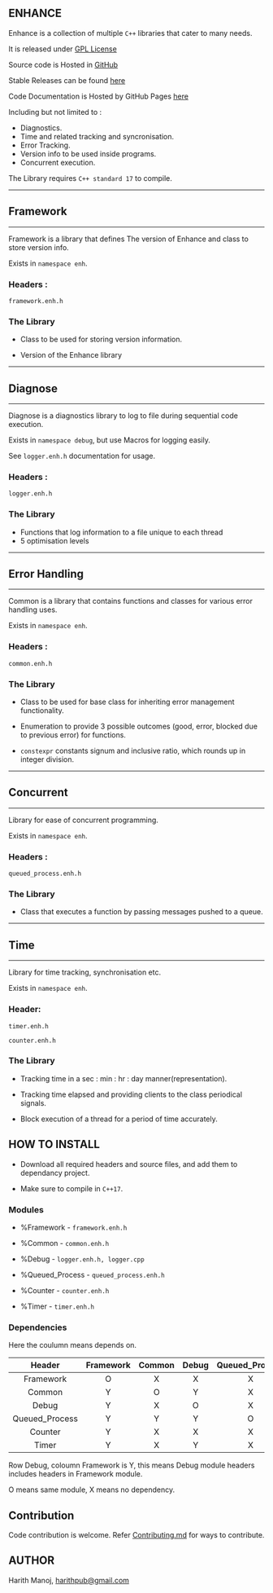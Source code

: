 [//]: # (\mainpage Enhance Main Page)

## ENHANCE ##

Enhance is a collection of multiple `C++` libraries that cater to many needs.

It is released under [GPL License](https://github.com/harithmanoj/Enhance/blob/master/License.md)

Source code is Hosted in [GitHub](https://github.com/harithmanoj/Enhance)

Stable Releases can be found [here](https://github.com/harithmanoj/Enhance/releases)

Code Documentation is Hosted by GitHub Pages [here](https://harithmanoj.github.io/Enhance/index.html)

Including but not limited to :

* Diagnostics.
* Time and related tracking and syncronisation.
* Error Tracking.
* Version info to be used inside programs.
* Concurrent execution.

The Library requires `C++ standard 17` to compile.

_______________________________________________________________________________
## Framework
_______________________________________________________________________________

Framework is a library that defines The version of Enhance and class to store
version info.

Exists in `namespace enh`.

### Headers :

`framework.enh.h`

### The Library 

* Class to be used for storing version information.

* Version of the Enhance library

_______________________________________________________________________________
## Diagnose
_______________________________________________________________________________

Diagnose is a diagnostics library to log to file during sequential code 
execution.

Exists in `namespace debug`, but use Macros for logging easily.

See `logger.enh.h` documentation for usage.

### Headers :

`logger.enh.h`

### The Library 

* Functions that log information to a file unique to each thread
* 5 optimisation levels


_______________________________________________________________________________
## Error Handling
_______________________________________________________________________________

Common is a library that contains functions and classes for various error
 handling uses.

Exists in `namespace enh`.

### Headers :

`common.enh.h`

### The Library 

* Class to be used for base class for inheriting error management functionality.

* Enumeration to provide 3 possible outcomes (good, error, blocked due to 
previous error) for functions.

* `constexpr` constants signum and inclusive ratio, which rounds up in integer 
division.

_______________________________________________________________________________
## Concurrent
_______________________________________________________________________________

Library for ease of concurrent programming.

Exists in `namespace enh`.

### Headers :

`queued_process.enh.h`

### The Library 

* Class that executes a function by passing messages pushed to a queue.
_______________________________________________________________________________
## Time
_______________________________________________________________________________

Library for time tracking, synchronisation etc. 

Exists in `namespace enh`.

### Header:

`timer.enh.h`

`counter.enh.h`

### The Library 

* Tracking time in a sec : min : hr : day manner(representation).

* Tracking time elapsed and providing clients to the class periodical signals.

* Block execution of a thread for a period of time accurately.

## HOW TO INSTALL 

* Download all required headers and source files, and add them to dependancy 
project.

* Make sure to compile in `C++17`.

### Modules

* %Framework - `framework.enh.h`

* %Common - `common.enh.h`

* %Debug - `logger.enh.h, logger.cpp`

* %Queued_Process - `queued_process.enh.h`

* %Counter - `counter.enh.h`

* %Timer - `timer.enh.h`

### Dependencies

Here the coulumn means depends on.

| Header                | Framework |  Common | Debug | Queued_Process  | Counter | Timer |
|         :----:        |  :----:   |  :---:  | :---: |      :---:      |  :---:  | :---: |
| Framework             | O         | X       | X     | X               | X       | X     |
| Common                | Y         | O       | Y     | X               | X       | X     |
| Debug                 | Y         | X       | O     | X               | X       | X     |
| Queued_Process        | Y         | Y       | Y     | O               | X       | X     |
| Counter               | Y         | X       | X     | X               | O       | X     |
| Timer                 | Y         | X       | Y     | X               | X       | O     |

Row Debug, coloumn Framework is Y, this means Debug module headers includes headers in Framework module.

O means same module, X means no dependency.

## Contribution


Code contribution is welcome. Refer [Contributing.md](https://github.com/harithmanoj/Enhance/blob/master/Contributing.md) for ways to contribute.



## AUTHOR

Harith Manoj, <harithpub@gmail.com>

